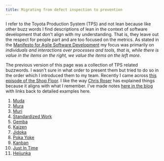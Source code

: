 ```yaml
---
title: Migrating from defect inspection to prevention
---
```


I refer to the Toyota Production System (TPS) and not lean because like other buzz words I find descriptions of lean in the context of software development that don't align with my understanding. That is, they leave out the respect for people part and are too focused on the metrics. 
As stated in the [Manifesto for Agile Software Development](https://agilemanifesto.org/) my focus was primarily on *individuals and interactions over processes and tools, that is, while there is value in the items on the right, we value the items on the left more*.

The previous version of this page was a collection of TPS related buzzwords.
I wasn't sure in what order to present them but tried to do so in the order which I introduced them to my team.
Recently I came across [this episode of the Shop Floor](https://open.spotify.com/episode/14Nbr9nPnIhBYsYlXJY3xI).
I like the way [Chris Roser](https://www.allaboutlean.com/christoph-roser/) has explained things because it aligns with what I remember.
I've made notes [here in the blog](/sheepdogblog/jekyll/update/2025/07/24/creating-pull-in-your-factory) with links back to detailed examples here.

1. [Muda](Muda)
2. [Mura](Mura)
3. [Muri](Muri)
4. [Standardized Work](Standardized%20Work)
5. [Gemba](Gemba)
6. [Kaizen](Kaizen)
7. [Jidoka](Jidoka)
8. [Poka Yoke](Poka%20Yoke)
9. [Kanban](Kanban)
10. [Just In Time](Just%20In%20Time)
11. [Heijunka](Heijunka)